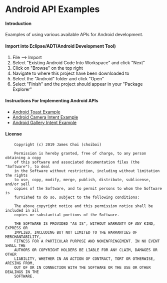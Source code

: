 Android API Examples
====================

#### Introduction
Examples of using various available APIs for Android development.

#### Import into Eclipse/ADT(Android Development Tool)
 1. File --> Import
 2. Select "Existing Android Code Into Workspace" and click "Next"
 3. Click on "Browse" on the top right
 4. Navigate to where this project have been downloaded to
 5. Select the "Android" folder and click "Open"
 6. Select "Finish" and the project should appear in your "Package Explorer"

#### Instructions For Implementing Android APIs
 * [Android Toast Example](http://choiboijames.blogspot.ca/2013/08/android-toast-example.html)
 * [Android Camera Intent Example](http://choiboijames.blogspot.ca/2013/08/android-camera-intent-example.html)
 * [Android Gallery Intent Example](http://choiboijames.blogspot.ca/2013/08/android-gallery-intent-example.html)

#### License
```
    Copyright (c) 2019 James Choi (choiboi)

    Permission is hereby granted, free of charge, to any person obtaining a copy
    of this software and associated documentation files (the "Software"), to deal
    in the Software without restriction, including without limitation the rights
    to use, copy, modify, merge, publish, distribute, sublicense, and/or sell
    copies of the Software, and to permit persons to whom the Software is
    furnished to do so, subject to the following conditions:

    The above copyright notice and this permission notice shall be included in all
    copies or substantial portions of the Software.

    THE SOFTWARE IS PROVIDED "AS IS", WITHOUT WARRANTY OF ANY KIND, EXPRESS OR
    IMPLIED, INCLUDING BUT NOT LIMITED TO THE WARRANTIES OF MERCHANTABILITY,
    FITNESS FOR A PARTICULAR PURPOSE AND NONINFRINGEMENT. IN NO EVENT SHALL THE
    AUTHORS OR COPYRIGHT HOLDERS BE LIABLE FOR ANY CLAIM, DAMAGES OR OTHER
    LIABILITY, WHETHER IN AN ACTION OF CONTRACT, TORT OR OTHERWISE, ARISING FROM,
    OUT OF OR IN CONNECTION WITH THE SOFTWARE OR THE USE OR OTHER DEALINGS IN THE
    SOFTWARE.
```
